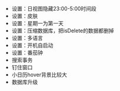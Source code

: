 - 设置：日视图隐藏23:00-5:00时间段
- 设置：皮肤
- 设置：星期一为第一天
- 设置：压缩数据库，把isDelete的数据都删掉
- 设置：多语言
- 设置：开机自启动
- 设置：番茄钟
- 搜索事务
- 钉住窗口
- 小日历hover背景比较大
- 数据库升级